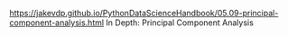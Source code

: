 https://jakevdp.github.io/PythonDataScienceHandbook/05.09-principal-component-analysis.html
In Depth: Principal Component Analysis

